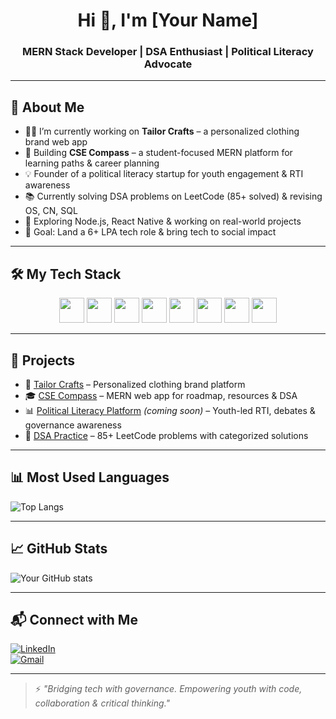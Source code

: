<h1 align="center">Hi 👋, I'm [Your Name]</h1>
<h3 align="center">MERN Stack Developer | DSA Enthusiast | Political Literacy Advocate</h3>

---

## 🧠 About Me

- 👨‍💻 I’m currently working on **Tailor Crafts** – a personalized clothing brand web app  
- 📱 Building **CSE Compass** – a student-focused MERN platform for learning paths & career planning  
- 💡 Founder of a political literacy startup for youth engagement & RTI awareness  
- 📚 Currently solving DSA problems on LeetCode (85+ solved) & revising OS, CN, SQL  
- 🔭 Exploring Node.js, React Native & working on real-world projects  
- 🎯 Goal: Land a 6+ LPA tech role & bring tech to social impact  

---

## 🛠️ My Tech Stack

<div align="center">
  <img src="https://cdn.jsdelivr.net/gh/devicons/devicon/icons/html5/html5-original.svg" width="40" height="40"/>
  <img src="https://cdn.jsdelivr.net/gh/devicons/devicon/icons/css3/css3-original.svg" width="40" height="40"/>
  <img src="https://cdn.jsdelivr.net/gh/devicons/devicon/icons/javascript/javascript-original.svg" width="40" height="40"/>
  <img src="https://cdn.jsdelivr.net/gh/devicons/devicon/icons/react/react-original.svg" width="40" height="40"/>
  <img src="https://cdn.jsdelivr.net/gh/devicons/devicon/icons/nodejs/nodejs-original.svg" width="40" height="40"/>
  <img src="https://cdn.jsdelivr.net/gh/devicons/devicon/icons/express/express-original.svg" width="40" height="40"/>
  <img src="https://cdn.jsdelivr.net/gh/devicons/devicon/icons/mongodb/mongodb-original.svg" width="40" height="40"/>
  <img src="https://cdn.jsdelivr.net/gh/devicons/devicon/icons/git/git-original.svg" width="40" height="40"/>
</div>

---

## 🚀 Projects

- 🧵 [Tailor Crafts](https://github.com/your-username/tailor-crafts) – Personalized clothing brand platform  
- 🎓 [CSE Compass](https://github.com/your-username/cse-compass) – MERN web app for roadmap, resources & DSA  
- 📊 [Political Literacy Platform](https://github.com/your-username/political-literacy) *(coming soon)* – Youth-led RTI, debates & governance awareness  
- 🧠 [DSA Practice](https://github.com/your-username/dsa-leetcode-solutions) – 85+ LeetCode problems with categorized solutions  

---

## 📊 Most Used Languages

![Top Langs](https://github-readme-stats.vercel.app/api/top-langs/?username=your-username&layout=compact&theme=github_dark)

---

## 📈 GitHub Stats

![Your GitHub stats](https://github-readme-stats.vercel.app/api?username=your-username&show_icons=true&theme=github_dark)

---

## 📬 Connect with Me

[![LinkedIn](https://img.shields.io/badge/-LinkedIn-blue?style=flat-square&logo=linkedin&logoColor=white)](https://linkedin.com/in/your-linkedin)  
[![Gmail](https://img.shields.io/badge/-Email-red?style=flat-square&logo=gmail&logoColor=white)](mailto:your.email@gmail.com)

---

> ⚡ *"Bridging tech with governance. Empowering youth with code, collaboration & critical thinking."*
